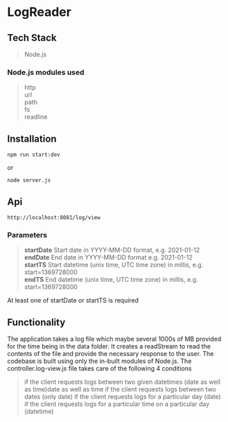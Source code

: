 # LogReader

## Tech Stack
>Node.js
### Node.js modules used
>http <br>
>url <br>
>path <br>
>fs <br>
>readline <br>

## Installation
```
npm run start:dev
```
or
```
node server.js
```

## Api
```
http://localhost:8081/log/view
```
### Parameters
>**startDate**  Start date in YYYY-MM-DD format, e.g. 2021-01-12<br>
>**endDate**    End date in YYYY-MM-DD format e.g. 2021-01-12<br>
>**startTS**    Start datetime (unix time, UTC time zone) in millis, e.g. start=1369728000<br>
>**endTS**      End datetime (unix time, UTC time zone) in millis, e.g. start=1369728000<br>

At least one of startDate or startTS is required

## Functionality
The application takes a log file which maybe several 1000s of MB provided for the time being in the data folder. It creates a readStream to read the contents of the file and provide the necessary response to the user. The codebase is built using only the in-built modules of Node.js. The controller.log-view.js file takes care of the following 4 conditions
>if the client requests logs between two given datetimes (date as well as time)date as well as time
>if the client requests logs between two dates (only date)
>if the client requests logs for a particular day (date)
>if the client requests logs for a particular time on a particular day (datetime)
